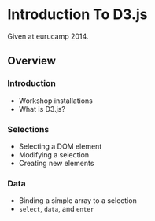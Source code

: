 Introduction To D3.js
=========

Given at eurucamp 2014.

## Overview

### Introduction

* Workshop installations
* What is D3.js?

### Selections

* Selecting a DOM element
* Modifying a selection
* Creating new elements

### Data

* Binding a simple array to a selection
* `select`, `data`, and `enter`
